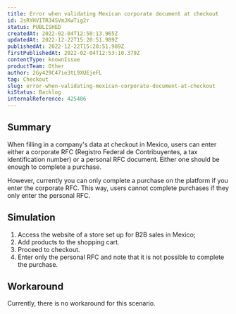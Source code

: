 ```yaml
---
title: Error when validating Mexican corporate document at checkout
id: 2sRYHVITR34SVmJKwTig2r
status: PUBLISHED
createdAt: 2022-02-04T12:50:13.965Z
updatedAt: 2022-12-22T15:20:51.989Z
publishedAt: 2022-12-22T15:20:51.989Z
firstPublishedAt: 2022-02-04T12:53:10.379Z
contentType: knownIssue
productTeam: Other
author: 2Gy429C47ie3tL9XUEjeFL
tag: Checkout
slug: error-when-validating-mexican-corporate-document-at-checkout
kiStatus: Backlog
internalReference: 425486 
---
```


## Summary

When filling in a company's data at checkout in Mexico, users can enter either a corporate RFC (Registro Federal de Contribuyentes, a tax identification number) or a personal RFC document. Either one should be enough to complete a purchase.

However, currently you can only complete a purchase on the platform if you enter the corporate RFC. This way, users cannot complete purchases if they only enter the personal RFC.


## Simulation

1. Access the website of a store set up for B2B sales in Mexico;
2. Add products to the shopping cart.
3. Proceed to checkout.
4. Enter only the personal RFC and note that it is not possible to complete the purchase.


## Workaround

Currently, there is no workaround for this scenario.


